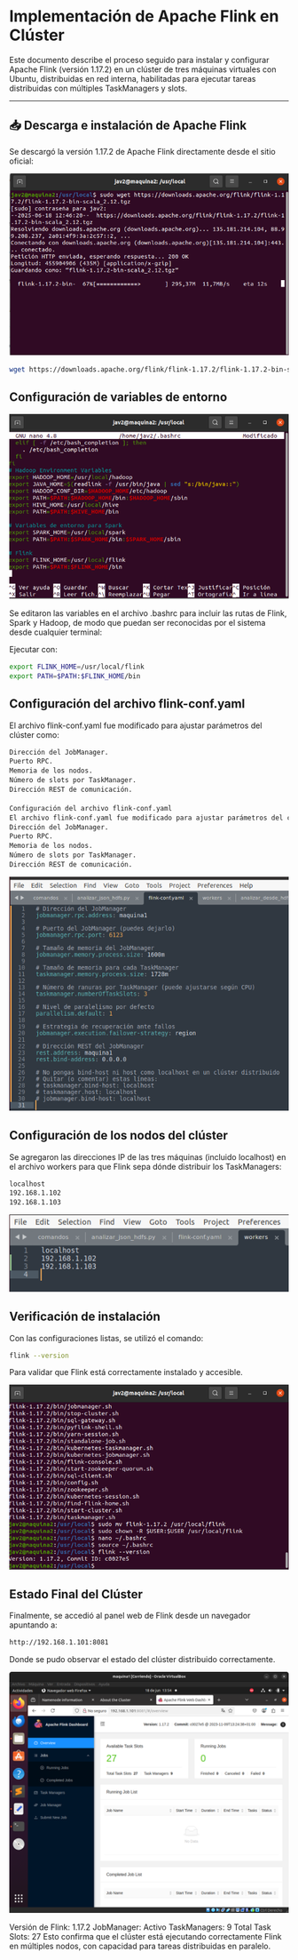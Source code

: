 # Implementación de Apache Flink en Clúster
Este documento describe el proceso seguido para instalar y configurar Apache Flink (versión 1.17.2) en un clúster de tres máquinas virtuales con Ubuntu, distribuidas en red interna, habilitadas para ejecutar tareas distribuidas con múltiples TaskManagers y slots.

---

## 📥 Descarga e instalación de Apache Flink

Se descargó la versión 1.17.2 de Apache Flink directamente desde el sitio oficial:

![Cantidad elementos](Imagenes/DescargaFlink.png)


```bash
wget https://downloads.apache.org/flink/flink-1.17.2/flink-1.17.2-bin-scala_2.12.tgz
```


## Configuración de variables de entorno

![Cantidad elementos](Imagenes/ConfiguraFilnk.png)


Se editaron las variables en el archivo .bashrc para incluir las rutas de Flink, Spark y Hadoop,
de modo que puedan ser reconocidas por el sistema desde cualquier terminal:

Ejecutar con:
```bash
export FLINK_HOME=/usr/local/flink
export PATH=$PATH:$FLINK_HOME/bin
```

## Configuración del archivo flink-conf.yaml
El archivo flink-conf.yaml fue modificado para ajustar parámetros del clúster como:

```bash
Dirección del JobManager.
Puerto RPC.
Memoria de los nodos.
Número de slots por TaskManager.
Dirección REST de comunicación.

Configuración del archivo flink-conf.yaml
El archivo flink-conf.yaml fue modificado para ajustar parámetros del clúster como:
Dirección del JobManager.
Puerto RPC.
Memoria de los nodos.
Número de slots por TaskManager.
Dirección REST de comunicación.
```

![Cantidad elementos](Imagenes/ConfigurarFlinkConfReal.png)

## Configuración de los nodos del clúster
Se agregaron las direcciones IP de las tres máquinas (incluido localhost) en el archivo workers para que Flink sepa dónde distribuir los TaskManagers:
```bash
localhost
192.168.1.102
192.168.1.103

```

![Cantidad elementos](Imagenes/ConfigurarRedFlink.png)

## Verificación de instalación
Con las configuraciones listas, se utilizó el comando:
```bash
flink --version
```
Para validar que Flink está correctamente instalado y accesible.


![Cantidad elementos](Imagenes/VerificarFlink.png)

## Estado Final del Clúster
Finalmente, se accedió al panel web de Flink desde un navegador apuntando a:
```bash
http://192.168.1.101:8081
```
Donde se pudo observar el estado del clúster distribuido correctamente.

![Cantidad elementos](Imagenes/WebApacheFlink.png)


Versión de Flink: 1.17.2
JobManager: Activo
TaskManagers: 9
Total Task Slots: 27
Esto confirma que el clúster está ejecutando correctamente Flink en múltiples nodos, con capacidad para tareas distribuidas en paralelo.
